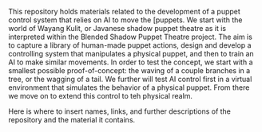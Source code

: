 This repository holds materials related to the development of a puppet control system that relies on AI to move the [puppets. We start with the world of Wayang Kulit, or Javanese shadow puppet theatre as it is interpreted within the Blended Shadow Puppet Theatre project.   The aim is to capture a library of human-made puppet actions, design and develop a controlling system that manipulates a physical puppet, and then to train an AI to make similar movements.  In order to test the concept, we start with a smallest possible proof-of-concept: the waving of a couple branches in a tree, or the wagging of a tail.  We further will test AI control first in a virtual environment that simulates the behavior of a physical puppet.  From there we move on to extend this control to teh physical realm.   

Here is where to insert names, links, and further descriptions of the repository and the material it contains.


